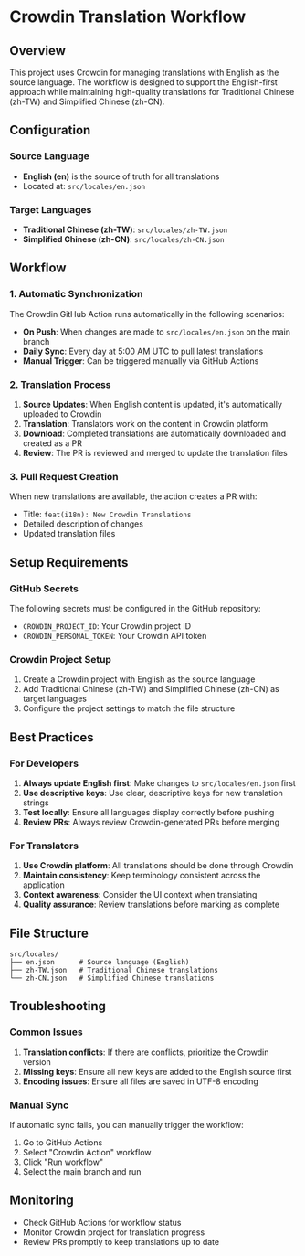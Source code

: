 # Crowdin Translation Workflow

## Overview

This project uses Crowdin for managing translations with English as the source language. The workflow is designed to support the English-first approach while maintaining high-quality translations for Traditional Chinese (zh-TW) and Simplified Chinese (zh-CN).

## Configuration

### Source Language
- **English (en)** is the source of truth for all translations
- Located at: `src/locales/en.json`

### Target Languages
- **Traditional Chinese (zh-TW)**: `src/locales/zh-TW.json`
- **Simplified Chinese (zh-CN)**: `src/locales/zh-CN.json`

## Workflow

### 1. Automatic Synchronization

The Crowdin GitHub Action runs automatically in the following scenarios:

- **On Push**: When changes are made to `src/locales/en.json` on the main branch
- **Daily Sync**: Every day at 5:00 AM UTC to pull latest translations
- **Manual Trigger**: Can be triggered manually via GitHub Actions

### 2. Translation Process

1. **Source Updates**: When English content is updated, it's automatically uploaded to Crowdin
2. **Translation**: Translators work on the content in Crowdin platform
3. **Download**: Completed translations are automatically downloaded and created as a PR
4. **Review**: The PR is reviewed and merged to update the translation files

### 3. Pull Request Creation

When new translations are available, the action creates a PR with:
- Title: `feat(i18n): New Crowdin Translations`
- Detailed description of changes
- Updated translation files

## Setup Requirements

### GitHub Secrets

The following secrets must be configured in the GitHub repository:

- `CROWDIN_PROJECT_ID`: Your Crowdin project ID
- `CROWDIN_PERSONAL_TOKEN`: Your Crowdin API token

### Crowdin Project Setup

1. Create a Crowdin project with English as the source language
2. Add Traditional Chinese (zh-TW) and Simplified Chinese (zh-CN) as target languages
3. Configure the project settings to match the file structure

## Best Practices

### For Developers

1. **Always update English first**: Make changes to `src/locales/en.json` first
2. **Use descriptive keys**: Use clear, descriptive keys for new translation strings
3. **Test locally**: Ensure all languages display correctly before pushing
4. **Review PRs**: Always review Crowdin-generated PRs before merging

### For Translators

1. **Use Crowdin platform**: All translations should be done through Crowdin
2. **Maintain consistency**: Keep terminology consistent across the application
3. **Context awareness**: Consider the UI context when translating
4. **Quality assurance**: Review translations before marking as complete

## File Structure

```
src/locales/
├── en.json      # Source language (English)
├── zh-TW.json   # Traditional Chinese translations
└── zh-CN.json   # Simplified Chinese translations
```

## Troubleshooting

### Common Issues

1. **Translation conflicts**: If there are conflicts, prioritize the Crowdin version
2. **Missing keys**: Ensure all new keys are added to the English source first
3. **Encoding issues**: Ensure all files are saved in UTF-8 encoding

### Manual Sync

If automatic sync fails, you can manually trigger the workflow:

1. Go to GitHub Actions
2. Select "Crowdin Action" workflow
3. Click "Run workflow"
4. Select the main branch and run

## Monitoring

- Check GitHub Actions for workflow status
- Monitor Crowdin project for translation progress
- Review PRs promptly to keep translations up to date
